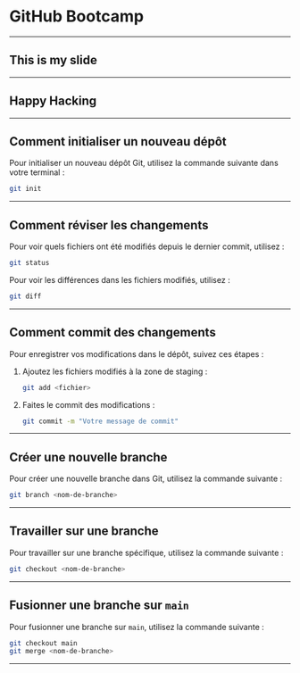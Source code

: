 <!-- slides.md -->

# GitHub Bootcamp

---

## This is my slide

---

## Happy Hacking


---

## Comment initialiser un nouveau dépôt

Pour initialiser un nouveau dépôt Git, utilisez la commande suivante dans votre terminal :

```bash
git init
```
---

## Comment réviser les changements

Pour voir quels fichiers ont été modifiés depuis le dernier commit, utilisez :

```bash
git status
```

Pour voir les différences dans les fichiers modifiés, utilisez :

```bash
git diff
```


---

## Comment commit des changements

Pour enregistrer vos modifications dans le dépôt, suivez ces étapes :

1. Ajoutez les fichiers modifiés à la zone de staging :

   ```bash
   git add <fichier>
   ```

2. Faites le commit des modifications :

   ```bash
   git commit -m "Votre message de commit"
   ```

---

## Créer une nouvelle branche

Pour créer une nouvelle branche dans Git, utilisez la commande suivante :

```bash
git branch <nom-de-branche>
```

---

## Travailler sur une branche

Pour travailler sur une branche spécifique, utilisez la commande suivante :

```bash
git checkout <nom-de-branche>
```

---

## Fusionner une branche sur `main`

Pour fusionner une branche sur `main`, utilisez la commande suivante :

```bash
git checkout main
git merge <nom-de-branche>
```

---


